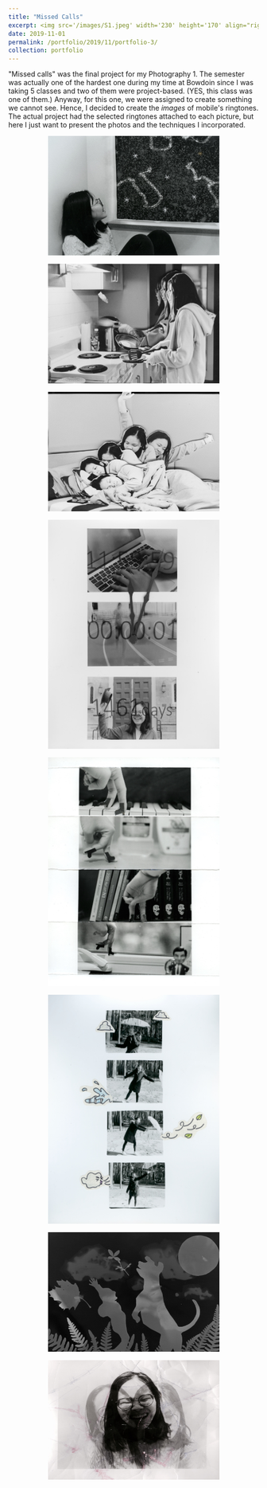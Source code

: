 ```yaml
---
title: "Missed Calls"
excerpt: <img src='/images/S1.jpeg' width='230' height='170' align="right" hspace="20"> "Missed calls" was the final project for my Photography 1. The semester was actually one of the hardest one during my time at Bowdoin since I was taking 5 classes and two of them were project-based. (YES, this class was one of them.) Anyway, for this one, we were assigned to create something we cannot see. Hence, I decided to create the *images* of mobile's ringtones. The actual project had the selected ringtones attached to each picture, but here I just want to present the photos and the techniques I incorporated.
date: 2019-11-01
permalink: /portfolio/2019/11/portfolio-3/
collection: portfolio
---
```


"Missed calls" was the final project for my Photography 1. The semester was actually one of the hardest one during my time at Bowdoin since I was taking 5 classes and two of them were project-based. (YES, this class was one of them.) Anyway, for this one, we were assigned to create something we cannot see. Hence, I decided to create the *images* of mobile's ringtones. The actual project had the selected ringtones attached to each picture, but here I just want to present the photos and the techniques I incorporated.

<p align="center">
  <img src="/images/S1.jpeg" width="345" height="240" >
</p>

<p align="center">
  <img src="/images/S2.jpeg" width="345" height="240">
</p>

<p align="center">
  <img src="/images/S3.jpeg" width="345" height="240">
</p>

<p align="center">
  <img src="/images/S4.jpeg" width="345" height="460">
</p>

<p align="center">
  <img src="/images/S7.jpeg" width="345" height="460">
</p>

<p align="center">
  <img src="/images/Scan 7.jpeg" width="345" height="460" >
</p>

<p align="center">
  <img src="/images/S9.jpeg" width="345" height="240">
</p>

<p align="center">
  <img src="/images/Scan 10.jpeg" width="345" height="240">
</p>
